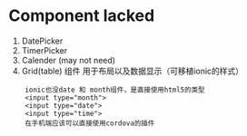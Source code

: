 Component lacked
================

1. DatePicker
2. TimerPicker
3. Calender 		(may not need)
4. Grid(table) 组件 用于布局以及数据显示（可移植ionic的样式）

```
	ionic也没date 和 month组件，是直接使用html5的类型
	<input type="month">
	<input type="date">
	<input type="time">
	在手机端应该可以直接使用cordova的插件
```
